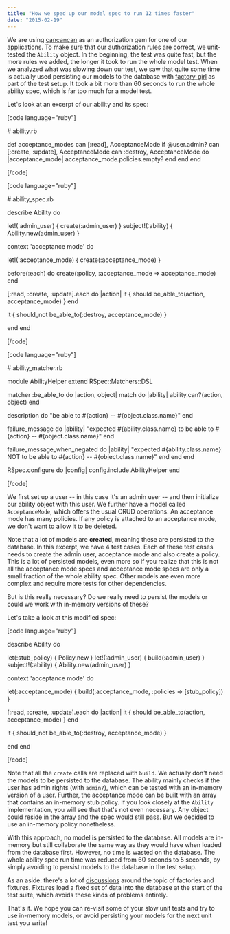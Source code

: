 ```yaml
---
title: "How we sped up our model spec to run 12 times faster"
date: "2015-02-19"
---
```


We are using [cancancan](https://github.com/CanCanCommunity/cancancan) as an authorization gem for one of our applications. To make sure that our authorization rules are correct, we unit-tested the `Ability` object. In the beginning, the test was quite fast, but the more rules we added, the longer it took to run the whole model test. When we analyzed what was slowing down our test, we saw that quite some time is actually used persisting our models to the database with [factory\_girl](https://github.com/thoughtbot/factory_girl) as part of the test setup. It took a bit more than 60 seconds to run the whole ability spec, which is far too much for a model test.

Let's look at an excerpt of our ability and its spec:

\[code language="ruby"\]

\# ability.rb

def acceptance\_modes can \[:read\], AcceptanceMode if @user.admin? can \[:create, :update\], AcceptanceMode can :destroy, AcceptanceMode do |acceptance\_mode| acceptance\_mode.policies.empty? end end end

\[/code\]

\[code language="ruby"\]

\# ability\_spec.rb

describe Ability do

let!(:admin\_user) { create(:admin\_user) } subject!(:ability) { Ability.new(admin\_user) }

context 'acceptance mode' do

let!(:acceptance\_mode) { create(:acceptance\_mode) }

before(:each) do create(:policy, :acceptance\_mode => acceptance\_mode) end

\[:read, :create, :update\].each do |action| it { should be\_able\_to(action, acceptance\_mode) } end

it { should\_not be\_able\_to(:destroy, acceptance\_mode) }

end end

\[/code\]

\[code language="ruby"\]

\# ability\_matcher.rb

module AbilityHelper extend RSpec::Matchers::DSL

matcher :be\_able\_to do |action, object| match do |ability| ability.can?(action, object) end

description do "be able to #{action} -- #{object.class.name}" end

failure\_message do |ability| "expected #{ability.class.name} to be able to #{action} -- #{object.class.name}" end

failure\_message\_when\_negated do |ability| "expected #{ability.class.name} NOT to be able to #{action} -- #{object.class.name}" end end end

RSpec.configure do |config| config.include AbilityHelper end

\[/code\]

We first set up a user -- in this case it's an admin user -- and then initialize our ability object with this user. We further have a model called `AcceptanceMode`, which offers the usual CRUD operations. An acceptance mode has many policies. If any policy is attached to an acceptance mode, we don't want to allow it to be deleted.

Note that a lot of models are **created**, meaning these are persisted to the database. In this excerpt, we have 4 test cases. Each of these test cases needs to create the admin user, acceptance mode and also create a policy. This is a lot of persisted models, even more so if you realize that this is not all the acceptance mode specs and acceptance mode specs are only a small fraction of the whole ability spec. Other models are even more complex and require more tests for other dependencies.

But is this really necessary? Do we really need to persist the models or could we work with in-memory versions of these?

Let's take a look at this modified spec:

\[code language="ruby"\]

describe Ability do

let(:stub\_policy) { Policy.new } let!(:admin\_user) { build(:admin\_user) } subject!(:ability) { Ability.new(admin\_user) }

context 'acceptance mode' do

let(:acceptance\_mode) { build(:acceptance\_mode, :policies => \[stub\_policy\]) }

\[:read, :create, :update\].each do |action| it { should be\_able\_to(action, acceptance\_mode) } end

it { should\_not be\_able\_to(:destroy, acceptance\_mode) }

end end

\[/code\]

Note that all the `create` calls are replaced with `build`. We actually don't need the models to be persisted to the database. The ability mainly checks if the user has admin rights (with `admin?`), which can be tested with an in-memory version of a user. Further, the acceptance mode can be built with an array that contains an in-memory stub policy. If you look closely at the `Ability` implementation, you will see that that's not even necessary. Any object could reside in the array and the spec would still pass. But we decided to use an in-memory policy nonetheless.

With this approach, no model is persisted to the database. All models are in-memory but still collaborate the same way as they would have when loaded from the database first. However, no time is wasted on the database. The whole ability spec run time was reduced from 60 seconds to 5 seconds, by simply avoiding to persist models to the database in the test setup.

As an aside: there's a lot of [discussions](http://brandonhilkert.com/blog/7-reasons-why-im-sticking-with-minitest-and-fixtures-in-rails/) around the topic of factories and fixtures. Fixtures load a fixed set of data into the database at the start of the test suite, which avoids these kinds of problems entirely.

That's it. We hope you can re-visit some of your slow unit tests and try to use in-memory models, or avoid persisting your models for the next unit test you write!
